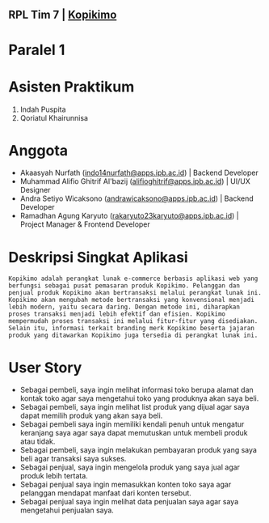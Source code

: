 ## RPL Tim 7 | [Kopikimo](http://fathomless-fortress-50783.herokuapp.com)

# Paralel 1

# Asisten Praktikum
1. Indah Puspita
2. Qoriatul Khairunnisa

# Anggota
- Akaasyah Nurfath (indo14nurfath@apps.ipb.ac.id)                   | Backend Developer
- Muhammad Alifio Ghitrif Al'bazij (alifioghitrif@apps.ipb.ac.id)   | UI/UX Designer
- Andra Setiyo Wicaksono (andrawicaksono@apps.ipb.ac.id)            | Backend Developer
- Ramadhan Agung Karyuto (rakaryuto23karyuto@apps.ipb.ac.id)        | Project Manager & Frontend Developer

# Deskripsi Singkat Aplikasi
    Kopikimo adalah perangkat lunak e-commerce berbasis aplikasi web yang berfungsi sebagai pusat pemasaran produk Kopikimo. Pelanggan dan penjual produk Kopikimo akan bertransaksi melalui perangkat lunak ini. Kopikimo akan mengubah metode bertransaksi yang konvensional menjadi lebih modern, yaitu secara daring. Dengan metode ini, diharapkan proses transaksi menjadi lebih efektif dan efisien. Kopikimo mempermudah proses transaksi ini melalui fitur-fitur yang disediakan. Selain itu, informasi terkait branding merk Kopikimo beserta jajaran produk yang ditawarkan Kopikimo juga tersedia di perangkat lunak ini. 


# User Story
- Sebagai pembeli, saya ingin melihat informasi toko berupa alamat dan kontak toko agar saya mengetahui toko yang produknya akan saya beli.
- Sebagai pembeli, saya ingin melihat list produk yang dijual agar saya dapat memilih produk yang akan saya beli.
- Sebagai pembeli saya ingin memiliki kendali penuh untuk mengatur keranjang saya agar saya dapat memutuskan untuk membeli produk atau tidak.
- Sebagai pembeli, saya ingin melakukan pembayaran produk yang saya beli agar transaksi saya sukses.
- Sebagai penjual, saya ingin mengelola produk yang saya jual agar produk lebih tertata.
- Sebagai penjual saya ingin memasukkan konten toko saya agar pelanggan mendapat manfaat dari konten tersebut.
- Sebagai penjual saya ingin melihat data penjualan saya agar saya mengetahui penjualan saya.
